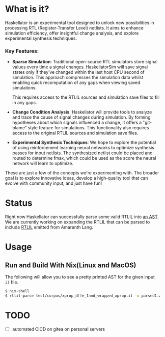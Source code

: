 # What is it?

Haskellator is an experimental tool designed to unlock new possibilities in processing RTL (Register-Transfer Level) netlists. It aims to enhance simulation efficiency, offer insightful change analysis, and explore experimental synthesis techniques.

### Key Features:

- **Sparse Simulation**:
  Traditional open-source RTL simulators store signal values every time a signal changes. 
  HaskellatorSim will save signal states only if they’ve changed 
  within the last host CPU second of simulation. This approach compresses the simulation 
  data whilst enabling quick recomputation of any gaps when viewing saved simulations. 

  This requires access to the RTLIL sources and simulation save files to fill in any gaps.

- **Change Condition Analysis**:
  Haskellator will provide tools to analyze and trace the cause of signal changes during 
  simulation. By forming hypotheses about which signals influenced a change, it offers a 
  "git-blame" style feature for simulations. This functionality also requires access to 
  the original RTLIL sources and simulation save files.

- **Experimental Synthesis Techniques**:
  We hope to explore the potential of using reinforcement learning neural networks to 
  optimize synthesis passes for input netlists. The synthesized netlist could be placed 
  and routed to determine fmax, which could be used as the score the neural network will
  learn to optimize.

These are just a few of the concepts we're experimenting with. The broader goal is to 
explore innovative ideas, develop a high-quality tool that can evolve with community 
input, and just have fun!

# Status

Right now Haskellator can successfully parse some valid RTLIL into [an AST](./src/RTLIL/Syntax.hs).
We are currently working on expanding the RTLIL that can be parsed to include
[RTLIL](https://github.com/YosysHQ/yosys/blob/main/kernel/rtlil.h) 
emitted from Amaranth Lang.

# Usage

## Run and Build With Nix(Linux and MacOS)

The following will allow you to see a pretty printed
AST for the given input `il` file.

```bash
$ nix-shell
$ rtlil-parse test/corpus/xprop_dffe_1nnd_wrapped_xprop.il -o parsed1.ast
```

# TODO
 - [ ] automated CICD on gitea on personal servers